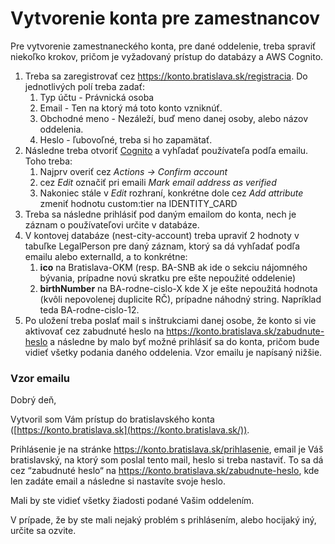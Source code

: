 # Vytvorenie konta pre zamestnancov

Pre vytvorenie zamestnaneckého konta, pre dané oddelenie, treba spraviť niekoľko krokov, pričom je vyžadovaný prístup do databázy a AWS Cognito.

1. Treba sa zaregistrovať cez <https://konto.bratislava.sk/registracia>. Do jednotlivých polí treba zadať:
   1. Typ účtu - Právnická osoba
   2. Email - Ten na ktorý má toto konto vzniknúť.
   3. Obchodné meno - Nezáleží, buď meno danej osoby, alebo názov oddelenia.
   4. Heslo - ľubovoľné, treba si ho zapamätať.
2. Následne treba otvoriť [Cognito](https://eu-central-1.console.aws.amazon.com/cognito/v2/idp/user-pools/eu-central-1_GCBQzfACy/overview?region=eu-central-1) a vyhľadať používateľa podľa emailu. Toho treba:
   1. Najprv overiť cez _Actions -> Confirm account_
   2. cez _Edit_ označiť pri emaili _Mark email address as verified_
   3. Nakoniec stále v _Edit_ rozhraní, konkrétne dole cez _Add attribute_ zmeniť hodnotu custom:tier na IDENTITY_CARD
3. Treba sa následne prihlásiť pod daným emailom do konta, nech je záznam o používateľovi určite v databáze.
4. V kontovej databáze (nest-city-account) treba upraviť 2 hodnoty v tabuľke LegalPerson pre daný záznam, ktorý sa dá vyhľadať podľa emailu alebo externalId, a to konkrétne:
   1. **ico** na Bratislava-OKM (resp. BA-SNB ak ide o sekciu nájomného bývania, prípadne novú skratku pre ešte nepoužité oddelenie)
   2. **birthNumber** na BA-rodne-cislo-X kde X je ešte nepoužitá hodnota (kvôli nepovolenej duplicite RČ), prípadne náhodný string. Napríklad teda BA-rodne-cislo-12.
5. Po uložení treba poslať mail s inštrukciami danej osobe, že konto si vie aktivovať cez zabudnuté heslo na <https://konto.bratislava.sk/zabudnute-heslo> a následne by malo byť možné prihlásiť sa do konta, pričom bude vidieť všetky podania daného oddelenia. Vzor emailu je napísaný nižšie.

### **Vzor emailu**

Dobrý deň,

Vytvoril som Vám prístup do bratislavského konta ([https://konto.bratislava.sk](https://konto.bratislava.sk/)).

Prihlásenie je na stránke <https://konto.bratislava.sk/prihlasenie>, email je Váš bratislavský, na ktorý som poslal tento mail, heslo si treba nastaviť. To sa dá cez “zabudnuté heslo“ na <https://konto.bratislava.sk/zabudnute-heslo>, kde len zadáte email a následne si nastavíte svoje heslo.

Mali by ste vidieť všetky žiadosti podané Vašim oddelením.

V prípade, že by ste mali nejaký problém s prihlásením, alebo hocijaký iný, určite sa ozvite.
